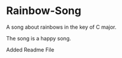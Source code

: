 # Rainbow-Song

A song about rainbows in the key of C major.

The song is a happy song.

Added Readme File
